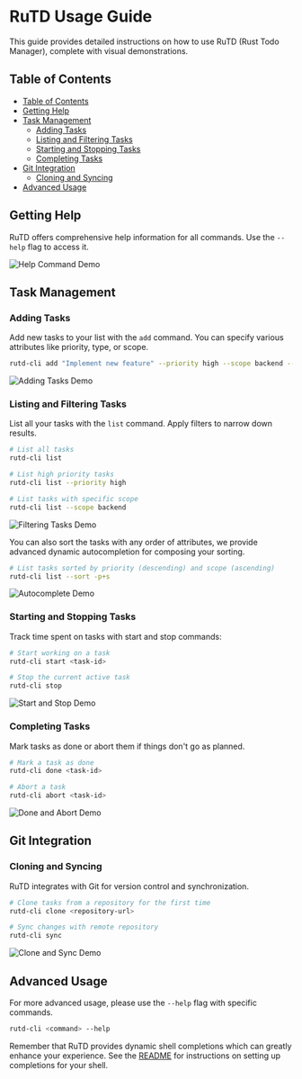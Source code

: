 # RuTD Usage Guide

This guide provides detailed instructions on how to use RuTD (Rust Todo Manager), complete with visual demonstrations.

## Table of Contents

- [Table of Contents](#table-of-contents)
- [Getting Help](#getting-help)
- [Task Management](#task-management)
  - [Adding Tasks](#adding-tasks)
  - [Listing and Filtering Tasks](#listing-and-filtering-tasks)
  - [Starting and Stopping Tasks](#starting-and-stopping-tasks)
  - [Completing Tasks](#completing-tasks)
- [Git Integration](#git-integration)
  - [Cloning and Syncing](#cloning-and-syncing)
- [Advanced Usage](#advanced-usage)

## Getting Help

RuTD offers comprehensive help information for all commands. Use the `--help` flag to access it.

![Help Command Demo](assets/gif/help.gif)

## Task Management

### Adding Tasks

Add new tasks to your list with the `add` command. You can specify various attributes like priority, type, or scope.

```bash
rutd-cli add "Implement new feature" --priority high --scope backend --type feat
```

![Adding Tasks Demo](assets/gif/add.gif)

### Listing and Filtering Tasks

List all your tasks with the `list` command. Apply filters to narrow down results.

```bash
# List all tasks
rutd-cli list

# List high priority tasks
rutd-cli list --priority high

# List tasks with specific scope
rutd-cli list --scope backend
```

![Filtering Tasks Demo](assets/gif/filter.gif)

You can also sort the tasks with any order of attributes, we provide advanced dynamic autocompletion for composing your sorting.

```bash
# List tasks sorted by priority (descending) and scope (ascending)
rutd-cli list --sort -p+s
```

![Autocomplete Demo](assets/gif/autocomplete.gif)

### Starting and Stopping Tasks

Track time spent on tasks with start and stop commands:

```bash
# Start working on a task
rutd-cli start <task-id>

# Stop the current active task
rutd-cli stop
```

![Start and Stop Demo](assets/gif/start-stop.gif)

### Completing Tasks

Mark tasks as done or abort them if things don't go as planned.

```bash
# Mark a task as done
rutd-cli done <task-id>

# Abort a task
rutd-cli abort <task-id>
```

![Done and Abort Demo](assets/gif/done-abort.gif)


## Git Integration

### Cloning and Syncing

RuTD integrates with Git for version control and synchronization.

```bash
# Clone tasks from a repository for the first time
rutd-cli clone <repository-url>

# Sync changes with remote repository
rutd-cli sync
```

![Clone and Sync Demo](assets/gif/clone-sync.gif)

## Advanced Usage

For more advanced usage, please use the `--help` flag with specific commands.

```bash
rutd-cli <command> --help
```

Remember that RuTD provides dynamic shell completions which can greatly enhance your experience. See the [README](README.md) for instructions on setting up completions for your shell.
